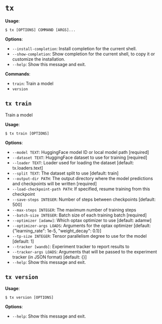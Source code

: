 # `tx`

**Usage**:

```console
$ tx [OPTIONS] COMMAND [ARGS]...
```

**Options**:

* `--install-completion`: Install completion for the current shell.
* `--show-completion`: Show completion for the current shell, to copy it or customize the installation.
* `--help`: Show this message and exit.

**Commands**:

* `train`: Train a model
* `version`

## `tx train`

Train a model

**Usage**:

```console
$ tx train [OPTIONS]
```

**Options**:

* `--model TEXT`: HuggingFace model ID or local model path  [required]
* `--dataset TEXT`: HuggingFace dataset to use for training  [required]
* `--loader TEXT`: Loader used for loading the dataset  [default: tx.loaders.text]
* `--split TEXT`: The dataset split to use  [default: train]
* `--output-dir PATH`: The output directory where the model predictions and checkpoints will be written  [required]
* `--load-checkpoint-path PATH`: If specified, resume training from this checkpoint
* `--save-steps INTEGER`: Number of steps between checkpoints  [default: 500]
* `--max-steps INTEGER`: The maximum number of training steps
* `--batch-size INTEGER`: Batch size of each training batch  [required]
* `--optimizer [adamw]`: Which optax optimizer to use  [default: adamw]
* `--optimizer-args LOADS`: Arguments for the optax optimizer  [default: {&quot;learning_rate&quot;: 1e-5, &quot;weight_decay&quot;: 0.1}]
* `--tp-size INTEGER`: Tensor parallelism degree to use for the model  [default: 1]
* `--tracker [wandb]`: Experiment tracker to report results to
* `--tracker-args LOADS`: Arguments that will be passed to the experiment tracker (in JSON format)  [default: {}]
* `--help`: Show this message and exit.

## `tx version`

**Usage**:

```console
$ tx version [OPTIONS]
```

**Options**:

* `--help`: Show this message and exit.
